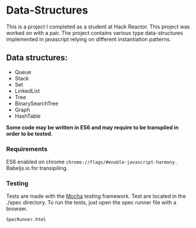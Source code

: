 Data-Structures
==============

This is a project I completed as a student at Hack Reactor. This project was worked on with a pair. The project contains various type data-structures implemented in javascript relying on different instantiation patterns.

## Data structures:

- Queue
- Stack
- Set
- LinkedList
- Tree
- BinarySearchTree
- Graph
- HashTable

**Some code may be written in ES6 and may require to be transpiled in order to be tested**.

### Requirements

ES6 enabled on chrome `chrome://flags/#enable-javascript-harmony.`
Babeljs.io for transipiling.

### Testing

Tests are made with the [Mocha](https://github.com/mochajs/mocha) testing framework.
Test are located in the ./spec directory. To run the tests, just open the spec runner file with a browser.

```
SpecRunner.html
```